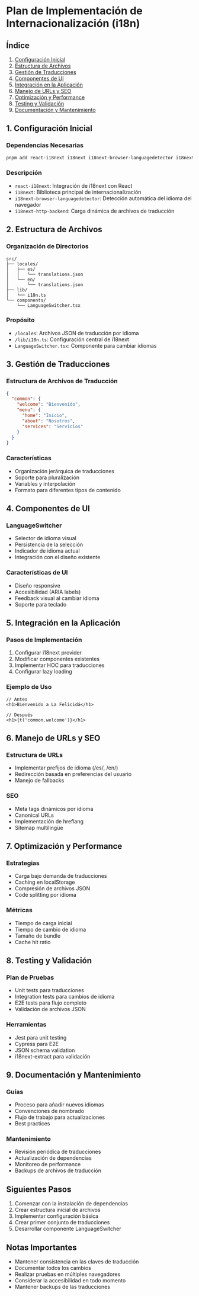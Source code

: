 # Plan de Implementación de Internacionalización (i18n)

## Índice
1. [Configuración Inicial](#1-configuración-inicial)
2. [Estructura de Archivos](#2-estructura-de-archivos)
3. [Gestión de Traducciones](#3-gestión-de-traducciones)
4. [Componentes de UI](#4-componentes-de-ui)
5. [Integración en la Aplicación](#5-integración-en-la-aplicación)
6. [Manejo de URLs y SEO](#6-manejo-de-urls-y-seo)
7. [Optimización y Performance](#7-optimización-y-performance)
8. [Testing y Validación](#8-testing-y-validación)
9. [Documentación y Mantenimiento](#9-documentación-y-mantenimiento)

## 1. Configuración Inicial

### Dependencias Necesarias
```bash
pnpm add react-i18next i18next i18next-browser-languagedetector i18next-http-backend
```

### Descripción
- `react-i18next`: Integración de i18next con React
- `i18next`: Biblioteca principal de internacionalización
- `i18next-browser-languagedetector`: Detección automática del idioma del navegador
- `i18next-http-backend`: Carga dinámica de archivos de traducción

## 2. Estructura de Archivos

### Organización de Directorios
```
src/
├── locales/
│   ├── es/
│   │   └── translations.json
│   └── en/
│       └── translations.json
├── lib/
│   └── i18n.ts
└── components/
    └── LanguageSwitcher.tsx
```

### Propósito
- `/locales`: Archivos JSON de traducción por idioma
- `/lib/i18n.ts`: Configuración central de i18next
- `LanguageSwitcher.tsx`: Componente para cambiar idiomas

## 3. Gestión de Traducciones

### Estructura de Archivos de Traducción
```json
{
  "common": {
    "welcome": "Bienvenido",
    "menu": {
      "home": "Inicio",
      "about": "Nosotros",
      "services": "Servicios"
    }
  }
}
```

### Características
- Organización jerárquica de traducciones
- Soporte para pluralización
- Variables y interpolación
- Formato para diferentes tipos de contenido

## 4. Componentes de UI

### LanguageSwitcher
- Selector de idioma visual
- Persistencia de la selección
- Indicador de idioma actual
- Integración con el diseño existente

### Características de UI
- Diseño responsive
- Accesibilidad (ARIA labels)
- Feedback visual al cambiar idioma
- Soporte para teclado

## 5. Integración en la Aplicación

### Pasos de Implementación
1. Configurar i18next provider
2. Modificar componentes existentes
3. Implementar HOC para traducciones
4. Configurar lazy loading

### Ejemplo de Uso
```tsx
// Antes
<h1>Bienvenido a La Felicidá</h1>

// Después
<h1>{t('common.welcome')}</h1>
```

## 6. Manejo de URLs y SEO

### Estructura de URLs
- Implementar prefijos de idioma (/es/, /en/)
- Redirección basada en preferencias del usuario
- Manejo de fallbacks

### SEO
- Meta tags dinámicos por idioma
- Canonical URLs
- Implementación de hreflang
- Sitemap multilingüe

## 7. Optimización y Performance

### Estrategias
- Carga bajo demanda de traducciones
- Caching en localStorage
- Compresión de archivos JSON
- Code splitting por idioma

### Métricas
- Tiempo de carga inicial
- Tiempo de cambio de idioma
- Tamaño de bundle
- Cache hit ratio

## 8. Testing y Validación

### Plan de Pruebas
- Unit tests para traducciones
- Integration tests para cambios de idioma
- E2E tests para flujo completo
- Validación de archivos JSON

### Herramientas
- Jest para unit testing
- Cypress para E2E
- JSON schema validation
- i18next-extract para validación

## 9. Documentación y Mantenimiento

### Guías
- Proceso para añadir nuevos idiomas
- Convenciones de nombrado
- Flujo de trabajo para actualizaciones
- Best practices

### Mantenimiento
- Revisión periódica de traducciones
- Actualización de dependencias
- Monitoreo de performance
- Backups de archivos de traducción

## Siguientes Pasos

1. Comenzar con la instalación de dependencias
2. Crear estructura inicial de archivos
3. Implementar configuración básica
4. Crear primer conjunto de traducciones
5. Desarrollar componente LanguageSwitcher

## Notas Importantes

- Mantener consistencia en las claves de traducción
- Documentar todos los cambios
- Realizar pruebas en múltiples navegadores
- Considerar la accesibilidad en todo momento
- Mantener backups de las traducciones